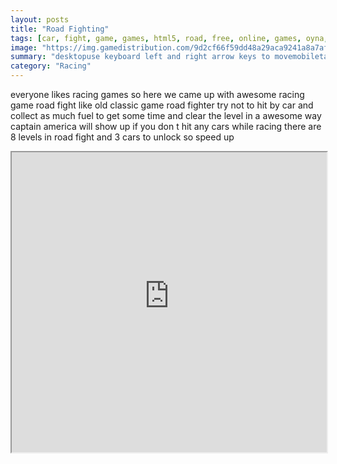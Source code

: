 ```yaml
---
layout: posts
title: "Road Fighting"
tags: [car, fight, game, games, html5, road, free, online, games, oyna, game, free, games, play, play, games]
image: "https://img.gamedistribution.com/9d2cf66f59dd48a29aca9241a8a7af93.jpg"
summary: "desktopuse keyboard left and right arrow keys to movemobiletap on left and right to move the car  free online games oyna game free games play play games"
category: "Racing"
---
```


everyone likes racing games so here we came up with awesome racing game road fight like old classic game road fighter try not to hit by car and collect as much fuel to get some time and clear the level in a awesome way captain america will show up if you don t hit any cars while racing there are 8 levels in road fight and 3 cars to unlock so speed up

<iframe width="100%" height="480px;" src="https://html5.gamedistribution.com/9d2cf66f59dd48a29aca9241a8a7af93/"></iframe>